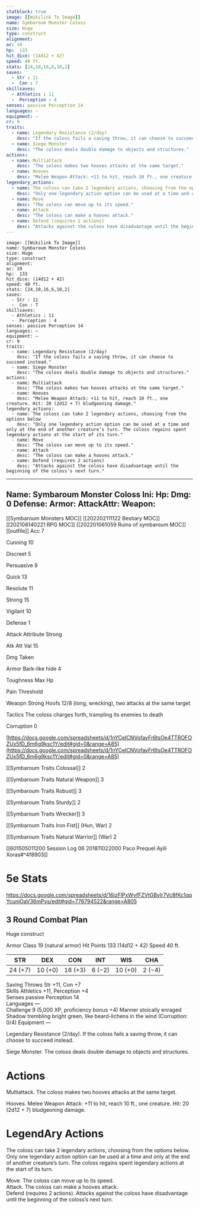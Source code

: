 ```yaml
---
statblock: true
image: [[Wikilink To Image]]
name: Symbaroum Monster Coloss
size: Huge
type: construct
alignment:
ac: 19
hp:  133
hit_dice: (14d12 + 42)
speed: 40 ft.
stats: [24,10,16,6,10,2]
saves:
  - Str : 11
  -  Con : 7
skillsaves:
  - Athletics : 11
  -  Perception : 4
senses: passive Perception 14
languages: —
equipment: —
cr: 9
traits:
  - name: Legendary Resistance (2/day)
    desc: "If the coloss fails a saving throw, it can choose to succeed instead."
  - name: Siege Monster
    desc: "The coloss deals double damage to objects and structures."
actions:
  - name: Multiattack
    desc: "The coloss makes two hooves attacks at the same target."
  - name: Hooves
    desc: "Melee Weapon Attack: +11 to hit, reach 10 ft., one creature. Hit: 20 (2d12 + 7) bludgeoning damage."
legendary_actions:
  - name: The coloss can take 2 legendary actions, choosing from the options below
    desc: "Only one legendary action option can be used at a time and only at the end of another creature’s turn. The coloss regains spent legendary actions at the start of its turn."
  - name: Move
    desc: "The coloss can move up to its speed."
  - name: Attack
    desc: "The coloss can make a hooves attack."
  - name: Defend (requires 2 actions)
    desc: "Attacks against the coloss have disadvantage until the beginning of the coloss’s next turn."
---
```

```statblock
image: [[Wikilink To Image]]
name: Symbaroum Monster Coloss
size: Huge
type: construct
alignment:
ac: 19
hp:  133
hit_dice: (14d12 + 42)
speed: 40 ft.
stats: [24,10,16,6,10,2]
saves:
  - Str : 11
  -  Con : 7
skillsaves:
  - Athletics : 11
  -  Perception : 4
senses: passive Perception 14
languages: —
equipment: —
cr: 9
traits:
  - name: Legendary Resistance (2/day)
    desc: "If the coloss fails a saving throw, it can choose to succeed instead."
  - name: Siege Monster
    desc: "The coloss deals double damage to objects and structures."
actions:
  - name: Multiattack
    desc: "The coloss makes two hooves attacks at the same target."
  - name: Hooves
    desc: "Melee Weapon Attack: +11 to hit, reach 10 ft., one creature. Hit: 20 (2d12 + 7) bludgeoning damage."
legendary_actions:
  - name: The coloss can take 2 legendary actions, choosing from the options below
    desc: "Only one legendary action option can be used at a time and only at the end of another creature’s turn. The coloss regains spent legendary actions at the start of its turn."
  - name: Move
    desc: "The coloss can move up to its speed."
  - name: Attack
    desc: "The coloss can make a hooves attack."
  - name: Defend (requires 2 actions)
    desc: "Attacks against the coloss have disadvantage until the beginning of the coloss’s next turn."
```
---
Name: Symbaroum Monster Coloss
Ini: 
Hp: 
Dmg: 0
Defense: 
Armor: 
AttackAttr: 
Weapon: 
---
[[Symbaroum Monsters MOC]]
[[202202111122 Bestiary MOC]]
[[202108140221 RPG MOC]]
[[202201061059 Ruins of symbaroum MOC]]
[[outfile]]
Acc 7

Cunning 10

Discreet 5

Persuasive 9

Quick 13

Resolute 11

Strong 15

Vigilant 10

Defense 1

Attack Attribute Strong

Atk Att Val 15

Dmg Taken

Armor Bark-like hide 4

Toughness Max Hp

Pain Threshold

Weaopn Strong Hoofs 12/8 (long, wrecking), two attacks at the same target

Tactics The coloss charges forth, trampling its enemies to death

Corruption 0

[https://docs.google.com/spreadsheets/d/1nYCeICNVofayFr6tsOe4TTROFOZUx5fD_6m6g9ksc1Y/edit#gid=0&range=A85](https://docs.google.com/spreadsheets/d/1nYCeICNVofayFr6tsOe4TTROFOZUx5fD_6m6g9ksc1Y/edit#gid=0&range=A85)

[[Symbaroum Traits Colossal]] 2

[[Symbaroum Traits Natural Weapon]] 3

[[Symbaroum Traits Robust]] 3

[[Symbaroum Traits Sturdy]] 2

[[Symbaroum Traits Wrecker]] 3

[[Symbaroum Traits Iron Fist]] (Hun, War) 2

[[Symbaroum Traits Natural Warrior]] (War) 2


[[601505011200 Session Log 06 201811022000 Paco Prequel Ayili Xoras#^4f8903]]    
# 5e Stats 
https://docs.google.com/spreadsheets/d/16jzFlPxWvfFZVtGBylr7Vc8fKc1qqYcunjOaV36mPys/edit#gid=776794522&range=A805
## 3 Round Combat Plan

 

Huge construct
 

Armor Class 19 (natural armor) 
Hit Points 133 (14d12 + 42)
Speed 40 ft.

 

| STR     | DEX     | CON     | INT    | WIS     | CHA    |
| ------- | ------- | ------- | ------ | ------- | ------ |
| 24 (+7) | 10 (+0) | 16 (+3) | 6 (−2) | 10 (+0) | 2 (−4) |


 

Saving Throws Str +11, Con +7  
Skills Athletics +11, Perception +4  
Senses passive Perception 14  
Languages —  
Challenge 9 (5,000 XP, proficiency bonus +4)
Manner stoically enraged  
Shadow trembling bright green, like beard-lichens in the wind (Corruption: 0/4) 
Equipment —

 

Legendary Resistance (2/day). If the coloss fails a saving throw, it can choose to succeed instead.

Siege Monster. The coloss deals double damage to objects and structures.

# Actions

Multiattack. The coloss makes two hooves attacks at the same target.

Hooves. Melee Weapon Attack: +11 to hit, reach 10 ft., one creature. Hit: 20 (2d12 + 7) bludgeoning damage.

# LegendAry Actions

The coloss can take 2 legendary actions, choosing from the options below. Only one legendary action option can be used at a time and only at the end of another creature’s turn. The coloss regains spent legendary actions at the start of its turn.

Move. The coloss can move up to its speed.  
Attack. The coloss can make a hooves attack.  
Defend (requires 2 actions). Attacks against the coloss have disadvantage until the beginning of the coloss’s next turn.


